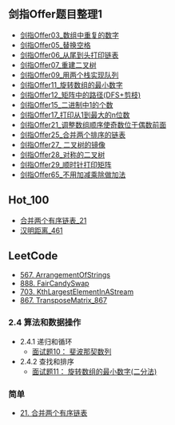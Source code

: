 ## 剑指Offer题目整理1
- [剑指Offer03_数组中重复的数字](剑指Offer/剑指Offer03_数组中重复的数字.md)
- [剑指Offer05_替换空格](剑指Offer/剑指Offer05_替换空格.md)
- [剑指Offer06_从尾到头打印链表](剑指Offer/剑指Offer06_从尾到头打印链表.md)
- [剑指Offer07_重建二叉树](剑指Offer/剑指Offer07_重建二叉树.md)
- [剑指Offer09_用两个栈实现队列](剑指Offer/剑指Offer09_用两个栈实现队列.md)
- [剑指Offer11_旋转数组的最小数字](剑指Offer/剑指Offer11_旋转数组的最小数字.md)
- [剑指Offer12_矩阵中的路径(DFS+剪枝)](剑指Offer/剑指Offer12_矩阵中的路径.md)
- [剑指Offer15_二进制中1的个数](剑指Offer/剑指Offer15_二进制中1的个数.md)
- [剑指Offer17_打印从1到最大的n位数](剑指Offer/剑指Offer17_打印从1到最大的n位数.md)
- [剑指Offer21_调整数组顺序使奇数位于偶数前面](剑指Offer/剑指Offer21_调整数组顺序使奇数位于偶数前面.md)
- [剑指Offer25_合并两个排序的链表](剑指Offer/剑指Offer25_合并两个排序的链表.md)
- [剑指Offer27_ 二叉树的镜像](剑指Offer/剑指Offer27_二叉树的镜像.md)
- [剑指Offer28_对称的二叉树](剑指Offer/剑指Offer28_对称的二叉树.md)
- [剑指Offer29_顺时针打印矩阵](剑指Offer/剑指Offer29_顺时针打印矩阵.md)
- [剑指Offer65_不用加减乘除做加法](剑指Offer/剑指Offer65_不用加减乘除做加法.md)

## Hot_100

- [合并两个有序链表_21](Hot_100/合并两个有序链表_21.md)
- [汉明距离_461](Hot_100/汉明距离_461.md)


## LeetCode
- [567. ArrangementOfStrings](LeetCode_Order/ArrangementOfStrings_567.md)
- [888. FairCandySwap](LeetCode_Order/FairCandySwap_888.md)
- [703. KthLargestElementInAStream](LeetCode_Order/KthLargestElementInAStream_703.md)
- [867. TransposeMatrix_867](LeetCode_Order/TransposeMatrix_867.md)


### 2.4 算法和数据操作
- 2.4.1 递归和循环
	- [面试题10： 斐波那契数列]()
- 2.4.2 查找和排序
	- [面试题11： 旋转数组的最小数字(二分法)](剑指Offer/剑指Offer11_旋转数组的最小数字.md)


### 简单 
- [21. 合并两个有序链表](Hot_100/合并两个有序链表.md)